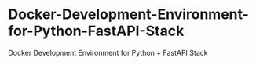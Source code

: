 # Docker-Development-Environment-for-Python-FastAPI-Stack
Docker Development Environment for Python + FastAPI Stack
